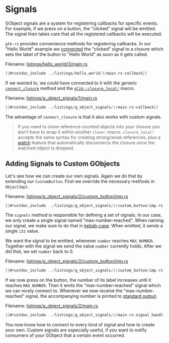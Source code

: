 # Signals

GObject signals are a system for registering callbacks for specific events.
For example, if we press on a button, the "clicked" signal will be emitted.
The signal then takes care that all the registered callbacks will be executed.

`gtk-rs` provides convenience methods for registering callbacks.
In our "Hello World" example we [connected](../docs/gtk4/prelude/trait.ButtonExt.html#tymethod.connect_clicked) the "clicked" signal to a closure which sets the label of the button to "Hello World" as soon as it gets called.

Filename: <a class=file-link href="https://github.com/gtk-rs/gtk4-rs/blob/master/book/listings/hello_world/3/main.rs">listings/hello_world/3/main.rs</a>

```rust ,no_run,noplayground
{{#rustdoc_include ../listings/hello_world/3/main.rs:callback}}
```

If we wanted to, we could have connected to it with the generic [`connect_closure`](https://gtk-rs.org/gtk-rs-core/stable/latest/docs/glib/object/trait.ObjectExt.html#tymethod.connect_closure) method and the [`glib::closure_local!`](https://gtk-rs.org/gtk-rs-core/stable/latest/docs/glib/macro.closure_local.html) macro.

Filename: <a class=file-link href="https://github.com/gtk-rs/gtk4-rs/blob/master/book/listings/g_object_signals/1/main.rs">listings/g_object_signals/1/main.rs</a>

```rust ,no_run,noplayground
{{#rustdoc_include ../listings/g_object_signals/1/main.rs:callback}}
```

The advantage of `connect_closure` is that it also works with custom signals.

> If you need to clone reference counted objects into your closure you don't have to wrap it within another `clone!` macro.
> `closure_local!` accepts the same syntax for creating strong/weak references, plus a [watch](https://gtk-rs.org/gtk-rs-core/stable/latest/docs/glib/macro.closure.html#object-watching) feature that automatically disconnects the closure once the watched object is dropped. 

## Adding Signals to Custom GObjects

Let's see how we can create our own signals.
Again we do that by extending our `CustomButton`.
First we override the necessary methods in `ObjectImpl`.

Filename: <a class=file-link href="https://github.com/gtk-rs/gtk4-rs/blob/master/book/listings/g_object_signals/2/custom_button/imp.rs">listings/g_object_signals/2/custom_button/imp.rs</a>

```rust ,no_run,noplayground
{{#rustdoc_include ../listings/g_object_signals/2/custom_button/imp.rs:object_impl}}
```

The `signals` method is responsible for defining a set of signals.
In our case, we only create a single signal named "max-number-reached".
When naming our signal, we make sure to do that in [kebab-case](https://en.wikipedia.org/wiki/Letter_case#Kebab_case).
When emitted, it sends a single `i32` value.

We want the signal to be emitted, whenever `number` reaches `MAX_NUMBER`.
Together with the signal we send the value `number` currently holds.
After we did that, we set `number` back to 0.

Filename: <a class=file-link href="https://github.com/gtk-rs/gtk4-rs/blob/master/book/listings/g_object_signals/2/custom_button/imp.rs">listings/g_object_signals/2/custom_button/imp.rs</a>

```rust ,no_run,noplayground
{{#rustdoc_include ../listings/g_object_signals/2/custom_button/imp.rs:button_impl}}
```

If we now press on the button, the number of its label increases until it reaches `MAX_NUMBER`.
Then it emits the "max-number-reached" signal which we can nicely connect to.
Whenever we now receive the "max-number-reached" signal, the accompanying number is printed to [standard output](https://en.wikipedia.org/wiki/Standard_streams#Standard_output_(stdout)).

Filename: <a class=file-link href="https://github.com/gtk-rs/gtk4-rs/blob/master/book/listings/g_object_signals/2/main.rs">listings/g_object_signals/2/main.rs</a>

```rust ,no_run,noplayground
{{#rustdoc_include ../listings/g_object_signals/2/main.rs:signal_handling}}
```

You now know how to connect to every kind of signal and how to create your own.
Custom signals are especially useful, if you want to notify consumers of your GObject that a certain event occurred.
